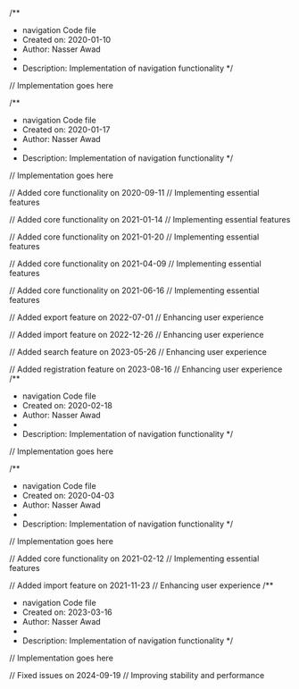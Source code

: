 /**
 * navigation Code file
 * Created on: 2020-01-10
 * Author: Nasser Awad
 *
 * Description: Implementation of navigation functionality
 */
 
// Implementation goes here

/**
 * navigation Code file
 * Created on: 2020-01-17
 * Author: Nasser Awad
 *
 * Description: Implementation of navigation functionality
 */
 
// Implementation goes here


// Added core functionality on 2020-09-11
// Implementing essential features

// Added core functionality on 2021-01-14
// Implementing essential features

// Added core functionality on 2021-01-20
// Implementing essential features

// Added core functionality on 2021-04-09
// Implementing essential features

// Added core functionality on 2021-06-16
// Implementing essential features

// Added export feature on 2022-07-01
// Enhancing user experience

// Added import feature on 2022-12-26
// Enhancing user experience

// Added search feature on 2023-05-26
// Enhancing user experience

// Added registration feature on 2023-08-16
// Enhancing user experience
/**
 * navigation Code file
 * Created on: 2020-02-18
 * Author: Nasser Awad
 *
 * Description: Implementation of navigation functionality
 */
 
// Implementation goes here

/**
 * navigation Code file
 * Created on: 2020-04-03
 * Author: Nasser Awad
 *
 * Description: Implementation of navigation functionality
 */
 
// Implementation goes here


// Added core functionality on 2021-02-12
// Implementing essential features

// Added import feature on 2021-11-23
// Enhancing user experience
/**
 * navigation Code file
 * Created on: 2023-03-16
 * Author: Nasser Awad
 *
 * Description: Implementation of navigation functionality
 */
 
// Implementation goes here


// Fixed issues on 2024-09-19
// Improving stability and performance
